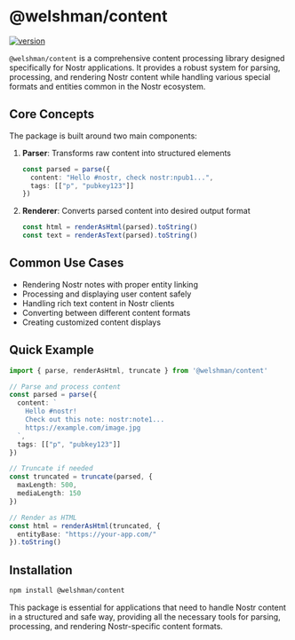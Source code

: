 # @welshman/content

[![version](https://badgen.net/npm/v/@welshman/content)](https://npmjs.com/package/@welshman/content)

`@welshman/content` is a comprehensive content processing library designed specifically for Nostr applications.
It provides a robust system for parsing, processing, and rendering Nostr content while handling various special formats and entities common in the Nostr ecosystem.


## Core Concepts

The package is built around two main components:

1. **Parser**: Transforms raw content into structured elements
   ```typescript
   const parsed = parse({
     content: "Hello #nostr, check nostr:npub1...",
     tags: [["p", "pubkey123"]]
   })
   ```

2. **Renderer**: Converts parsed content into desired output format
   ```typescript
   const html = renderAsHtml(parsed).toString()
   const text = renderAsText(parsed).toString()
   ```

## Common Use Cases

- Rendering Nostr notes with proper entity linking
- Processing and displaying user content safely
- Handling rich text content in Nostr clients
- Converting between different content formats
- Creating customized content displays

## Quick Example

```typescript
import { parse, renderAsHtml, truncate } from '@welshman/content'

// Parse and process content
const parsed = parse({
  content: `
    Hello #nostr!
    Check out this note: nostr:note1...
    https://example.com/image.jpg
  `,
  tags: [["p", "pubkey123"]]
})

// Truncate if needed
const truncated = truncate(parsed, {
  maxLength: 500,
  mediaLength: 150
})

// Render as HTML
const html = renderAsHtml(truncated, {
  entityBase: "https://your-app.com/"
}).toString()
```

## Installation

```bash
npm install @welshman/content
```

This package is essential for applications that need to handle Nostr content in a structured and safe way, providing all the necessary tools for parsing, processing, and rendering Nostr-specific content formats.
